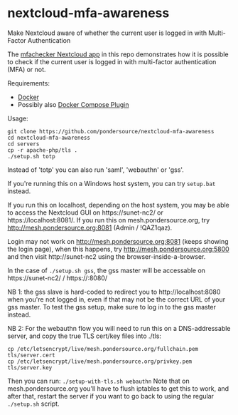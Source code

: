 # nextcloud-mfa-awareness
Make Nextcloud aware of whether the current user is logged in with Multi-Factor Authentication


The [mfachecker Nextcloud app](./mfachecker) in this repo demonstrates how it is possible to check if the current user is logged in with
multi-factor authentication (MFA) or not.

Requirements:
* [Docker](https://docs.docker.com/engine/install/)
* Possibly also [Docker Compose Plugin](https://github.com/pondersource/nextcloud-mfa-awareness/issues/5)

Usage:
```
git clone https://github.com/pondersource/nextcloud-mfa-awareness
cd nextcloud-mfa-awareness
cd servers
cp -r apache-php/tls .
./setup.sh totp
```

Instead of 'totp' you can also run 'saml', 'webauthn' or 'gss'.

If you're running this on a Windows host system, you can try `setup.bat` instead.

If you run this on localhost, depending on the host system, you may be able to access the Nextcloud GUI on https://sunet-nc2/ or https://localhost:8081/.
If you run this on mesh.pondersource.org, try http://mesh.pondersource.org:8081 (Admin / !QAZ1qaz).

Login may not work on http://mesh.pondersource.org:8081 (keeps showing the login page), when this happens, try
 http://mesh.pondersource.org:5800 and then visit http://sunet-nc2 using the browser-inside-a-browser.

In the case of `./setup.sh gss`, the gss master will be accessable on  https://sunet-nc2/ / https://<host>:8080/

NB 1: the gss slave is hard-coded to redirect you to http://localhost:8080 when you're not logged in, even if that
may not be the correct URL of your gss master.
To test the gss setup, make sure to log in to the gss master instead.

NB 2: For the webauthn flow you will need to run this on a DNS-addressable server, and copy the true TLS cert/key files into ./tls:
```
cp /etc/letsencrypt/live/mesh.pondersource.org/fullchain.pem tls/server.cert
cp /etc/letsencrypt/live/mesh.pondersource.org/privkey.pem tls/server.key
```
Then you can run: `./setup-with-tls.sh webauthn`
Note that on mesh.pondersource.org you'll have to flush iptables to get this to work, and after that,
restart the server if you want to go back to using the regular `./setup.sh` script.
